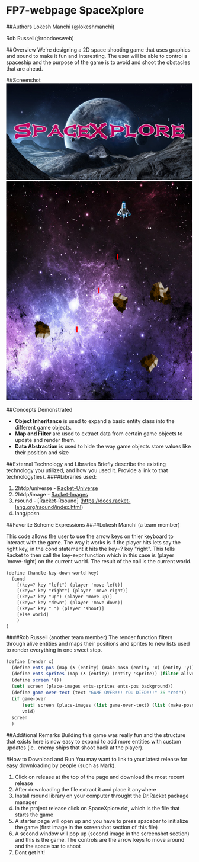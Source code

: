 # FP7-webpage SpaceXplore

##Authors
Lokesh Manchi (@lokeshmanchi)

Rob Russell(@robdoesweb)

##Overview
We're designing a 2D space shooting game that uses graphics and sound to make it fun and interesting. The user will be able to control a spaceship and the purpose of the game is to avoid and shoot the obstacles that are ahead.

##Screenshot
![screenshot showing game-start](startpage-everything.png)
![screenshot showing game-play](game-play.png)


##Concepts Demonstrated
* **Object Inheritance** is used to expand a basic entity class into the different game objects.
* **Map and Filter** are used to extract data from certain game objects to update and render them.
* **Data Abstraction** is used to hide the way game objects store values like their position and size

##External Technology and Libraries
Briefly describe the existing technology you utilized, and how you used it. Provide a link to that technology(ies).
####Libraries used:

1. 2htdp/universe - [Racket-Universe](https://docs.racket-lang.org/teachpack/2htdpuniverse.html)
2. 2htdp/image - [Racket-Images](https://docs.racket-lang.org/teachpack/2htdpimage.html)
3. rsound - [Racket-Rsound] (https://docs.racket-lang.org/rsound/index.html)
4. lang/posn

##Favorite Scheme Expressions
####Lokesh Manchi (a team member)

This code allows the user to use the arrow keys on thier keyboard to interact with the game. The way it works is if the player hits lets say the right key, in the cond statement it hits the key=? key "right". This tells Racket to then call the key-expr function which in this case is (player 'move-right) on the current world. The result of the call is the current world.
```racket
(define (handle-key-down world key)
  (cond
    [(key=? key "left") (player 'move-left)]
    [(key=? key "right") (player 'move-right)]
    [(key=? key "up") (player 'move-up)]
    [(key=? key "down") (player 'move-down)]
    [(key=? key " ") (player 'shoot)]
    [else world]
    )
)
```
####Rob Russell (another team member)
The render function filters through alive entities and maps their positions and sprites to new lists used to render everything in one sweet step.
```scheme
(define (render x)
  (define ents-pos (map (λ (entity) (make-posn (entity 'x) (entity 'y))) (filter alive? ents)))
  (define ents-sprites (map (λ (entity) (entity 'sprite)) (filter alive? ents)))
  (define screen '())
  (set! screen (place-images ents-sprites ents-pos background))
  (define game-over-text (text "GAME OVER!!! YOU DIED!!!" 36 "red"))
  (if game-over
      (set! screen (place-images (list game-over-text) (list (make-posn 250 250)) background))
      void)
  screen
  )
```

##Additional Remarks
Building this game was really fun and the structure that exists here is now easy to expand to add more entities with custom updates (ie.. enemy ships that shoot back at the player).

#How to Download and Run
You may want to link to your latest release for easy downloading by people (such as Mark).

1. Click on release at the top of the page and download the most recent release
2. After downloading the file extract it and place it anywhere
3. Install rsound library on your computer throught the Dr.Racket package manager
4. In the project release click on SpaceXplore.rkt, which is the file that starts the game
5. A starter page will open up and you have to press spacebar to initialize the game (first image in the screenshot section of this file)
6. A second window will pop up (second image in the screenshot section) and this is the game. The controls are the arrow keys to move around and the space bar to shoot
7. Dont get hit!

